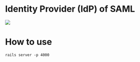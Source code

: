 # Identity Provider (IdP) of SAML
![](https://developers.google.com/google-apps/sso/saml_workflow_vertical.gif)

# How to use
```
rails server -p 4000
```

